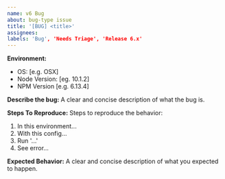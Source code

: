 ```yaml
---
name: v6 Bug
about: bug-type issue
title: '[BUG] <title>'
assignees:
labels: 'Bug', 'Needs Triage', 'Release 6.x'
---
```


**Environment:**
- OS: [e.g. OSX]
- Node Version: [eg. 10.1.2]
- NPM Version [e.g. 6.13.4]

**Describe the bug:**
A clear and concise description of what the bug is.

**Steps To Reproduce:**
Steps to reproduce the behavior:

1. In this environment...
2. With this config...
3. Run '...'
4. See error...

**Expected Behavior:**
A clear and concise description of what you expected to happen.

